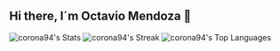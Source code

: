 ## Hi there, I´m Octavio Mendoza 👋

<!--
**corona94/corona94** is a ✨ _special_ ✨ repository because its `README.md` (this file) appears on your GitHub profile.

Here are some ideas to get you started:

- 🔭 I’m currently working on ...
- 🌱 I’m currently learning ...
- 👯 I’m looking to collaborate on ...
- 🤔 I’m looking for help with ...
- 💬 Ask me about ...
- 📫 How to reach me: ...
- 😄 Pronouns: ...
- ⚡ Fun fact: ...
-->

![corona94's Stats](https://github-readme-stats.vercel.app/api?username=corona94&theme=dracula&show_icons=true&hide_border=true&count_private=false)
![corona94's Streak](https://github-readme-streak-stats.herokuapp.com/?user=corona94&theme=dracula&hide_border=true)
![corona94's Top Languages](https://github-readme-stats.vercel.app/api/top-langs/?username=corona94&theme=dracula&show_icons=true&hide_border=true&layout=compact)
